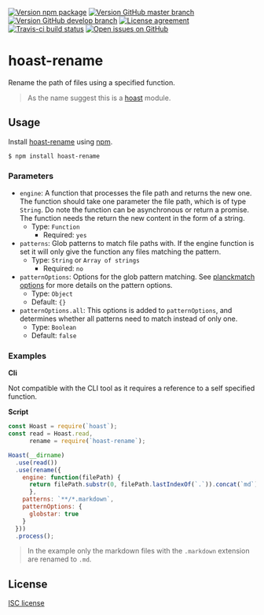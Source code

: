 [![Version npm package](https://img.shields.io/npm/v/hoast-rename.svg?label=npm&style=flat-square)](https://npmjs.com/package/hoast-rename)
[![Version GitHub master branch](https://img.shields.io/github/package-json/v/hoast/hoast-rename.svg?label=github&style=flat-square)](https://github.com/hoast/hoast-rename#readme)
[![Version GitHub develop branch](https://img.shields.io/github/package-json/v/hoast/hoast-rename/develop.svg?label=github/develop&style=flat-square)](https://github.com/hoast/hoast-rename/tree/develop#readme)
[![License agreement](https://img.shields.io/github/license/hoast/hoast-rename.svg?style=flat-square)](https://github.com/hoast/hoast-rename/blob/master/LICENSE)
[![Travis-ci build status](https://img.shields.io/travis-ci/hoast/hoast-rename.svg?label=travis&branch=master&style=flat-square)](https://travis-ci.org/hoast/hoast-rename)
[![Open issues on GitHub](https://img.shields.io/github/issues/hoast/hoast-rename.svg?style=flat-square)](https://github.com/hoast/hoast-rename/issues)

# hoast-rename

Rename the path of files using a specified function.

> As the name suggest this is a [hoast](https://github.com/hoast/hoast#readme) module.

## Usage

Install [hoast-rename](https://npmjs.com/package/hoast-rename) using [npm](https://npmjs.com).

```
$ npm install hoast-rename
```

### Parameters

* `engine`: A function that processes the file path and returns the new one. The function should take one parameter the file path, which is of type `String`. Do note the function can be asynchronous or return a promise. The function needs the return the new content in the form of a string.
  * Type: `Function`
	* Required: `yes`
* `patterns`: Glob patterns to match file paths with. If the engine function is set it will only give the function any files matching the pattern.
  * Type: `String` or `Array of strings`
	* Required: `no`
* `patternOptions`: Options for the glob pattern matching. See [planckmatch options](https://github.com/redkenrok/node-planckmatch#options) for more details on the pattern options.
  * Type: `Object`
  * Default: `{}`
* `patternOptions.all`: This options is added to `patternOptions`, and determines whether all patterns need to match instead of only one.
  * Type: `Boolean`
  * Default: `false`

### Examples

**Cli**

Not compatible with the CLI tool as it requires a reference to a self specified function.

**Script**

```javascript
const Hoast = require(`hoast`);
const read = Hoast.read,
      rename = require(`hoast-rename`);

Hoast(__dirname)
  .use(read())
  .use(rename({
    engine: function(filePath) {
      return filePath.substr(0, filePath.lastIndexOf(`.`)).concat(`md`);
	  },
    patterns: `**/*.markdown`,
    patternOptions: {
      globstar: true
    }
  }))
  .process();
```

> In the example only the markdown files with the `.markdown` extension are renamed to `.md`.

## License

[ISC license](https://github.com/hoast/hoast-rename/blob/master/LICENSE)
